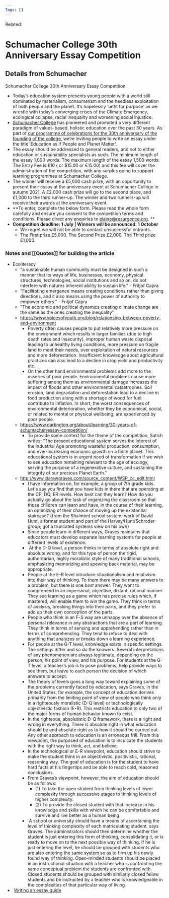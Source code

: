 ```yaml
---
Tags: []
---
```

Related: 
# Schumacher College 30th Anniversary Essay Competition

## Details from Schumacher
Schumacher College 30th Anniversary Essay Competition
- Today’s education system presents young people with a world still dominated by materialism, consumerism and the heedless exploitation of both people and the planet. It’s hopelessly ‘unfit for purpose’ as we wrestle with today’s converging crises of the Climate Emergency, ecological collapse, racial inequality and worsening social injustice.
- [Schumacher College](https://www.schumachercollege.org.uk/) has pioneered and promoted a very different paradigm of values-based, holistic education over the past 30 years. As part of [our programme of celebrations for the 30th anniversary of the founding of the college](https://www.dartington.org/about/learning/30-years-of-schumacher/), we’re inviting people to write an essay under the title ‘Education as if People and Planet Matter’.
- The essay should be addressed to general readers, and not to either education or sustainability specialists as such. The minimum length of the essay 1,000 words. The maximum length of the essay 1,500 words. The Entry Fee is £10 ( or $15.00 or €15.00) and this fee will cover the administration of the competition, with any surplus going to support learning programmes at Schumacher College.
- The winner will receive a £5,000 cash prize, with an opportunity to present their essay at the anniversary event at Schumacher College in autumn 2021. A £2,000 cash prize will go to the second place, and £1,000 to the third runner-up. The winner and two runners-up will receive their awards at the anniversary event.
- **To enter, complete the below form. Please read the whole form carefully and ensure you consent to the competition terms and conditions. Please direct any enquiries to elaine@resurgence.org. **
- **Competition deadline: 1 July | Winners will be announced: 1 October**
	- We regret we will not be able to contact unsuccessful entrants.
	- The First prize £5,000. The Second Prize £2,000. The Third prize £1,000.


### Notes and [[Quotes]] for building the article
- Ecoliteracy
	- "a sustainable human community must be designed in such a manner that its ways of life, businesses, economy, physical structures, technologies, social institutions and so on, do not interfere with natures inherent ability to sustain life." - Fritjof Capra
	- "Facilitating emergence means creating conditions rather than giving directions, and it also means using the power of authority to empower others." - Fritjof Capra
	- "The economic and political dynamics creating climate change are the same as the ones creating the inequality"
    - https://www.voicesofyouth.org/blog/relationship-between-poverty-and-environment
        - Poverty often causes people to put relatively more pressure on the environment which results in larger families (due to high death rates and insecurity), improper human waste disposal leading to unhealthy living conditions, more pressure on fragile land to meet their needs, over exploitation of natural resources and more deforestation. Insufficient knowledge about agricultural practices can also lead to a decline in crop yield and productivity etc.
        - On the other hand environmental problems add more to the miseries of poor people. Environmental problems cause more suffering among them as environmental damage increases the impact of floods and other environmental catastrophes. Soil erosion, land degradation and deforestation lead to a decline in food production along with a shortage of wood for fuel contribute to inflation. In short, the worst consequences of environmental deterioration, whether they be economical, social, or related to mental or physical wellbeing, are experienced by poor people.
    - https://www.dartington.org/about/learning/30-years-of-schumacher/essay-competition/
        - To provide some context for the theme of the competition, Satish writes: “The present educational system serves the interest of the Industrial Age promoting wasteful production, consumption, and ever-increasing economic growth on a finite planet. This educational system is in urgent need of transformation if we wish to see education remaining relevant to the age of ecology, serving the purpose of a regenerative culture, and sustaining the integrity of our precious Planet Earth.”
    - http://www.clarewgraves.com/source_content/WSP_cc_edit.html
        - I have information on, for example, a group of 7th grade kids. Let's say you find that you have kids in there that are operating at the CP, DQ, ER levels. How best can they learn? How do you actually go about the task of organizing the classroom so that those children can learn and have, in the course of their learning, an optimizing of their chance of moving up the exis­tential staircase? {from the Shalmont school system; work of David Hunt, a former student and part of the Harvey/Hunt/Schroder group; got a truncated systems view on his own}
        - Since people learn in different ways, Graves maintains that educators must develop separate learning systems for people at different levels of existence.
        -  At the D-Q level, a person thinks in terms of absolute right and absolute wrong, and for this type of person the rigid, authoritarian, highly moralistic style of many traditional schools, emphasizing memorizing and spewing back material, may be appropriate.
        - People at the E-R level introduce situationalism and relativism into their way of thinking. To them there may be many answers to a problem, but there is one _best_ answer. They want to comprehend in an impersonal, objective, distant, rational manner. They see learning as a game which has precise rules which, if mastered, will enable them to win the game. They think in terms of analysis, breaking things into their parts, and they prefer to add up their own conception of the parts.
        - People who think in an F-S way are unhappy over the absence of personal relevance in any abstractions that are a part of learning. They think in terms of sensing and apprehending rather than in terms of comprehending. They tend to refuse to deal with anything that analyzes or breaks down a learning experience.
        - For people at the G-T level, knowledge exists in specific settings. The settings differ and so do the knowers. Several interpretations of any phenomenon are always legitimate, depending on the person, his point of view, and his purpose. For students at the G-T level, a teacher’s job is to pose problems, help provide ways to see them, but leave to each person the decision of which answers to accept.
        - The theory of levels goes a long way toward explaining some of the problems currently faced by education, says Graves. In the United States, for example, the concept of education derives primarily from the limiting point of view of people who think only in a righteously moralistic (D-Q level) or technologically objectivistic fashion (E-R). This restricts education to only two of the major forms of human behavior known to exist.
        - In the righteous, absolutistic D-Q framework, there is a right and wrong in everything. There is absolute right in what education should be and absolute right as to how it should be carried out. Any other approach to education is an erroneous frill. From this viewpoint, the purposed of education is to inculcate the students with the right way to think, act, and believe.
        - In the technological or E-R viewpoint, education should strive to make the student think in an objectivistic, positivistic, rational, reasoning way. The goal of education is for the student to have hard facts at his fingertips and be able to reach cold, reasoned conclusions.
        - From Graves’s viewpoint, however, the aim of education should be as follows:
            - (1) To take the open student from thinking levels of lower complexity through successive stages to thinking levels of higher complexity.
            - (2) To provide the closed student with that increase in his knowledge and skills with which he can be comfortable and survive and live better as a human being.
        -  A school or university should have a means of ascertaining the level of thinking complexity of each matriculating student, says Graves. The administrators should then determine whether the student is just entering this form of thinking, consolidating it, or is ready to move on to the next possible way of thinking. If he is just entering the level, he should be grouped with students who are also entering the same system so as to firm up his newly found way of thinking. Open-minded students should be placed in an instructional situation with a teacher who is confronting the same conceptual problem the students are confronted with. Closed students should be grouped with similarly closed fellow students and be instructed by a teacher who is knowledgeable in the complexities of that particular way of living.
-  [Writing an essay guide](https://www.mvorganizing.org/what-are-the-8-elements-of-essay/)
